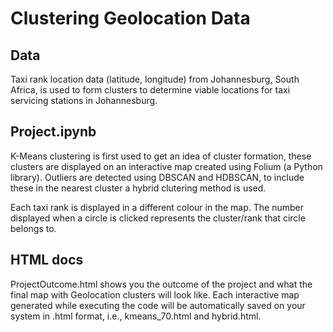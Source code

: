 # Clustering Geolocation Data
## Data
Taxi rank location data (latitude, longitude) from Johannesburg, South Africa, is used to form clusters to determine viable locations for taxi servicing stations in Johannesburg.

## Project.ipynb
K-Means clustering is first used to get an idea of cluster formation, these clusters are displayed on an interactive map created using Folium (a Python library). Outliers are detected using DBSCAN and HDBSCAN, to include these in the nearest cluster a hybrid clutering method is used.

Each taxi rank is displayed in a different colour in the map. The number displayed when a circle is clicked represents the cluster/rank that circle belongs to.

## HTML docs
ProjectOutcome.html shows you the outcome of the project and what the final map with Geolocation clusters will look like. Each interactive map generated while executing the code will be automatically saved on your system in .html format, i.e., kmeans_70.html and hybrid.html.
